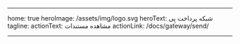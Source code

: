 ---

home: true
heroImage: /assets/img/logo.svg
heroText: شبکه پرداخت پِی
tagline: 
actionText: مشاهده مستندات
actionLink: /docs/gateway/send/

---